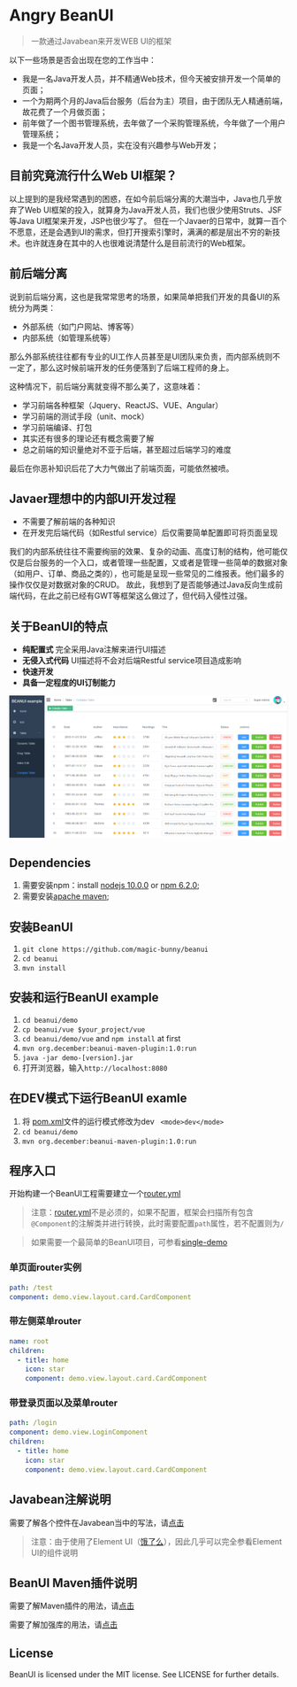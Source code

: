 # Angry BeanUI
> 一款通过Javabean来开发WEB UI的框架

以下一些场景是否会出现在您的工作当中：
- 我是一名Java开发人员，并不精通Web技术，但今天被安排开发一个简单的页面；
- 一个为期两个月的Java后台服务（后台为主）项目，由于团队无人精通前端，故花费了一个月做页面；
- 前年做了一个图书管理系统，去年做了一个采购管理系统，今年做了一个用户管理系统；
- 我是一个名Java开发人员，实在没有兴趣参与Web开发；

## 目前究竟流行什么Web UI框架？
以上提到的是我经常遇到的困惑，在如今前后端分离的大潮当中，Java也几乎放弃了Web UI框架的投入，就算身为Java开发人员，我们也很少使用Struts、JSF等Java UI框架来开发，JSP也很少写了。
但在一个Javaer的日常中，就算一百个不愿意，还是会遇到UI的需求，但打开搜索引擎时，满满的都是层出不穷的新技术。也许就连身在其中的人也很难说清楚什么是目前流行的Web框架。

## 前后端分离
说到前后端分离，这也是我常常思考的场景，如果简单把我们开发的具备UI的系统分为两类：
- 外部系统（如门户网站、博客等）
- 内部系统（如管理系统等）

那么外部系统往往都有专业的UI工作人员甚至是UI团队来负责，而内部系统则不一定了，那么这时候前端开发的任务便落到了后端工程师的身上。

这种情况下，前后端分离就变得不那么美了，这意味着：
- 学习前端各种框架（Jquery、ReactJS、VUE、Angular）
- 学习前端的测试手段（unit、mock）
- 学习前端编译、打包
- 其实还有很多的理论还有概念需要了解
- 总之前端的知识量绝对不亚于后端，甚至超过后端学习的难度

最后在你恶补知识后花了大力气做出了前端页面，可能依然被喷。

## Javaer理想中的内部UI开发过程
- 不需要了解前端的各种知识
- 在开发完后端代码（如Restful service）后仅需要简单配置即可将页面呈现

我们的内部系统往往不需要绚丽的效果、复杂的动画、高度订制的结构，他可能仅仅是后台服务的一个入口，或者管理一些配置，又或者是管理一些简单的数据对象（如用户、订单、商品之类的），也可能是呈现一些常见的二维报表。他们最多的操作仅仅是对数据对象的CRUD。
故此，我想到了是否能够通过Java反向生成前端代码，在此之前已经有GWT等框架这么做过了，但代码入侵性过强。

## 关于BeanUI的特点
- **纯配置式** 完全采用Java注解来进行UI描述
- **无侵入式代码** UI描述将不会对后端Restful service项目造成影响
- **快速开发**
- **具备一定程度的UI订制能力**

![example](example.png)

## Dependencies
1. 需要安装npm：install [nodejs 10.0.0](https://nodejs.org) or [npm 6.2.0](https://www.npmjs.com/);
2. 需要安装[apache maven](http://maven.apache.org);

## 安装BeanUI
1. `git clone https://github.com/magic-bunny/beanui`
2. `cd beanui`
3. `mvn install`

## 安装和运行BeanUI example
1. `cd beanui/demo`
2. `cp beanui/vue $your_project/vue`
3. `cd beanui/demo/vue` and `npm install` at first
4. `mvn org.december:beanui-maven-plugin:1.0:run`
5. `java -jar demo-[version].jar`
6. 打开浏览器，输入`http://localhost:8080`

## 在DEV模式下运行BeanUI examle
1. 将 [pom.xml](demo/pom.xml)文件的运行模式修改为dev ` <mode>dev</mode>`
2. `cd beanui/demo`
3. `mvn org.december:beanui-maven-plugin:1.0:run`

## 程序入口
开始构建一个BeanUI工程需要建立一个[router.yml](demo/src/resources/router.yml)
> 注意：[router.yml](demo/src/resources/router.yml)不是必须的，如果不配置，框架会扫描所有包含`@Component`的注解类并进行转换，此时需要配置`path`属性，若不配置则为`/`

> 如果需要一个最简单的BeanUI项目，可参看[single-demo](single-demo)

### 单页面router实例
```yml
path: /test
component: demo.view.layout.card.CardComponent
```

### 带左侧菜单router
```yml
name: root
children:
  - title: home
    icon: star
    component: demo.view.layout.card.CardComponent
```

### 带登录页面以及菜单router
```yml
path: /login
component: demo.view.LoginComponent
children:
  - title: home
    icon: star
    component: demo.view.layout.card.CardComponent
```

## Javabean注解说明
需要了解各个控件在Javabean当中的写法，请[点击](beanui-core/readme.md)
> 注意：由于使用了Element UI（[饿了么](http://element-cn.eleme.io/#/zh-CN/component/button)），因此几乎可以完全参看Element UI的组件说明

## BeanUI Maven插件说明
需要了解Maven插件的用法，请[点击](beanui-maven-plugin/readme.md)

需要了解加强库的用法，请[点击](beanui-core-plus/readme.md)


## License
BeanUI is licensed under the MIT license. See LICENSE for further details.